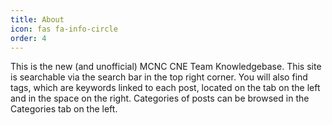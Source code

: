 ```yaml
---
title: About
icon: fas fa-info-circle
order: 4
---
```


This is the new (and unofficial) MCNC CNE Team Knowledgebase. This site is searchable via the search bar in the top right corner. You will also find tags, which are keywords linked to each post, located on the tab on the left and in the space on the right. Categories of posts can be browsed in the Categories tab on the left.